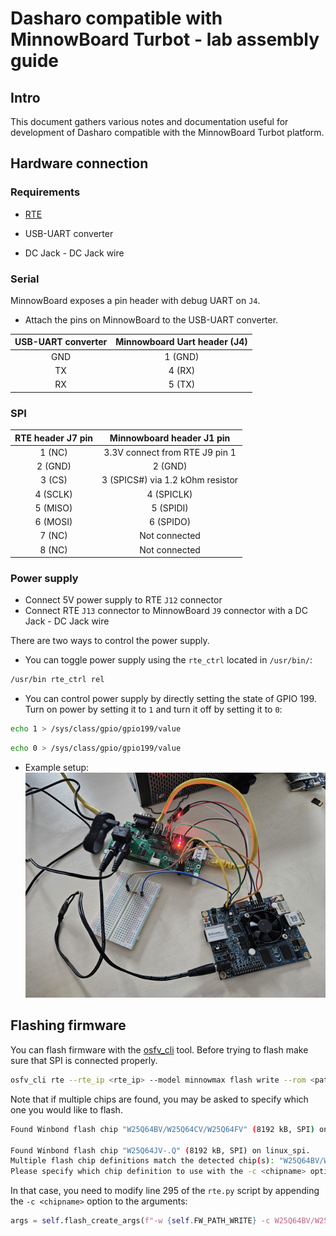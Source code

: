 # Dasharo compatible with MinnowBoard Turbot - lab assembly guide

## Intro

This document gathers various notes and documentation useful for development of
Dasharo compatible with the MinnowBoard Turbot platform.

## Hardware connection

### Requirements

- [RTE](https://3mdeb.com/open-source-hardware/#rte)

- USB-UART converter

- DC Jack - DC Jack wire

### Serial

MinnowBoard exposes a pin header with debug UART on `J4`.

- Attach the pins on MinnowBoard to the USB-UART converter.

| USB-UART converter | Minnowboard Uart header (J4)|
|:------------------:|:-------------------------:  |
|    GND             | 1 (GND)                     |
|    TX              | 4 (RX)                      |
|    RX              | 5 (TX)                      |

### SPI

| RTE header J7 pin | Minnowboard header J1 pin       |
|:-----------------:|:-------------------------:      |
| 1 (NC)            | 3.3V connect from RTE J9 pin 1  |
| 2 (GND)           | 2 (GND)                         |
| 3 (CS)            | 3 (SPICS#) via 1.2 kOhm resistor|
| 4 (SCLK)          | 4 (SPICLK)                      |
| 5 (MISO)          | 5 (SPIDI)                       |
| 6 (MOSI)          | 6 (SPIDO)                       |
| 7 (NC)            | Not connected                   |
| 8 (NC)            | Not connected                   |

### Power supply

- Connect 5V power supply to RTE `J12` connector
- Connect RTE `J13` connector to MinnowBoard `J9` connector with a DC Jack - DC
  Jack wire

There are two ways to control the power supply.

- You can toggle power supply using the `rte_ctrl` located in `/usr/bin/`:

```bash
/usr/bin rte_ctrl rel
```

- You can control power supply by directly setting the state of GPIO 199. Turn
on power by setting it to `1` and turn it off by setting it to `0`:

```bash
echo 1 > /sys/class/gpio/gpio199/value
```

```bash
echo 0 > /sys/class/gpio/gpio199/value
```

- Example setup:
![setup](./images/minnow-setup.png)

## Flashing firmware

You can flash firmware with the
[osfv_cli](https://github.com/Dasharo/osfv-scripts/tree/main/osfv_cli)
tool. Before trying to flash make sure that SPI is connected properly.

```bash
osfv_cli rte --rte_ip <rte_ip> --model minnowmax flash write --rom <path_to_binary>
```

Note that if multiple chips are found, you may be asked to specify which one you
would like to flash.

```bash
Found Winbond flash chip "W25Q64BV/W25Q64CV/W25Q64FV" (8192 kB, SPI) on linux_spi.

Found Winbond flash chip "W25Q64JV-.Q" (8192 kB, SPI) on linux_spi.
Multiple flash chip definitions match the detected chip(s): "W25Q64BV/W25Q64CV/W25Q64FV", "W25Q64JV-.Q"
Please specify which chip definition to use with the -c <chipname> option.
```

In that case, you need to modify line 295 of the `rte.py` script by appending
the `-c <chipname>` option to the arguments:

```python
args = self.flash_create_args(f"-w {self.FW_PATH_WRITE} -c W25Q64BV/W25Q64CV/W25Q64FV")
```
